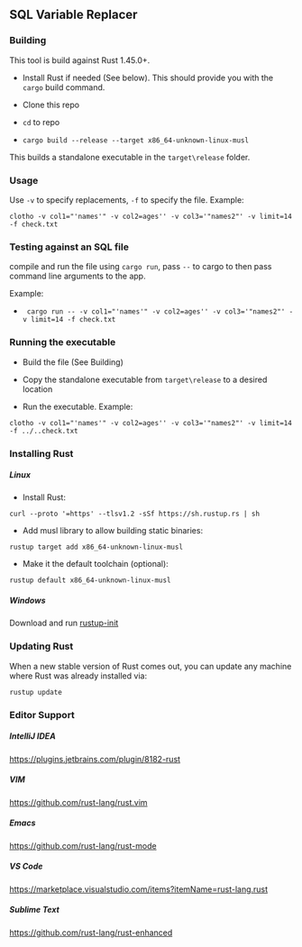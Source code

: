 ## SQL Variable Replacer

### Building

This tool is build against Rust 1.45.0+.

- Install Rust if needed (See below). This should provide you with the `cargo` build command. 

- Clone this repo

- `cd` to repo 

- `cargo build --release --target x86_64-unknown-linux-musl`

This builds a standalone executable in the `target\release` folder.

### Usage

Use `-v` to specify replacements, `-f` to specify the file. Example:

`clotho -v col1="'names'" -v col2=ages'' -v col3='"names2"' -v limit=14 -f check.txt`

### Testing against an SQL file

compile and run the file using `cargo run`, pass `--` to cargo to then pass command line arguments to the app.

Example:

- ` cargo run -- -v col1="'names'" -v col2=ages'' -v col3='"names2"' -v limit=14 -f check.txt`

### Running the executable

- Build the file (See Building)

- Copy the standalone executable from `target\release` to a desired location

- Run the executable. Example: 

 `clotho -v col1="'names'" -v col2=ages'' -v col3='"names2"' -v limit=14 -f ../..check.txt`


### Installing Rust

##### Linux

- Install Rust:

`curl --proto '=https' --tlsv1.2 -sSf https://sh.rustup.rs | sh`

- Add musl library to allow building static binaries: 

`rustup target add x86_64-unknown-linux-musl`

- Make it the default toolchain (optional):
 
`rustup default x86_64-unknown-linux-musl`

##### Windows

Download and run [rustup-init](https://static.rust-lang.org/rustup/dist/i686-pc-windows-gnu/rustup-init.exe)


### Updating Rust

When a new stable version of Rust comes out, you can update any machine where Rust was already installed via:

`rustup update`


### Editor Support

##### IntelliJ IDEA

https://plugins.jetbrains.com/plugin/8182-rust

##### VIM

https://github.com/rust-lang/rust.vim

##### Emacs

https://github.com/rust-lang/rust-mode

##### VS Code

https://marketplace.visualstudio.com/items?itemName=rust-lang.rust

##### Sublime Text

https://github.com/rust-lang/rust-enhanced
